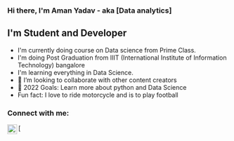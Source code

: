 ### Hi there, I'm Aman Yadav - aka [Data analytics]
## I'm Student and Developer
- I'm currently doing course on Data science from Prime Class.
- I'm doing Post Graduation from IIIT (International Institute of Information Technology) bangalore
- I'm learning everything in Data Science.
- 👯 I’m looking to collaborate with other content creators
- 🥅 2022 Goals: Learn more about python and Data Science
- Fun fact: I love to ride motorcycle and is to play football

### Connect with me:
[<img align="left" alt="github.com" width="22px" src="https://github.com/Amanblackdevil/Machine-Learning"/>
